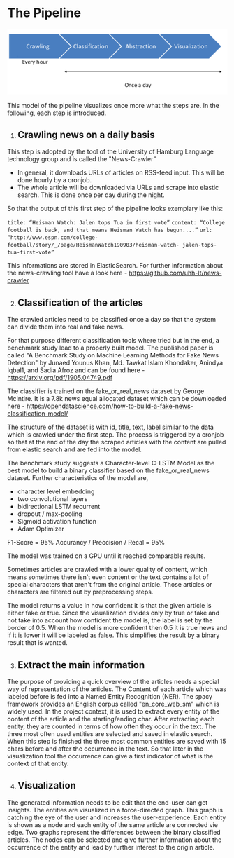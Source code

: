 # The Pipeline

![Visualization of the Pipeline](./pictures/PipeLine.png)

This model of the pipeline visualizes once more what the steps are. In the following, each step is introduced.

1. ## Crawling news on a daily basis

This step is adopted by the tool of the University of Hamburg Language technology group and is called the "News-Crawler"

* In general, it downloads URLs of articles on RSS-feed input. This will be done hourly by a cronjob.
* The whole article will be downloaded via URLs and scrape into elastic search. This is done once per day during the night.

So that the output of this first step of the pipeline looks exemplary like this:

`title: “Heisman Watch: Jalen tops Tua in first vote”`
`content: “College football is back, and that means Heisman Watch has begun....”`
`url: “http://www.espn.com/college-football/story/_/page/HeismanWatch190903/heisman-watch- jalen-tops-tua-first-vote”`

This informations are stored in ElasticSearch. For further information about the news-crawling tool have a look here - <https://github.com/uhh-lt/news-crawler>

2. ## Classification of the articles

The crawled articles need to be classified once a day so that the system can divide them into real and fake news.

For that purpose different classification tools where tried but in the end, a benchmark study lead to a properly built model. The published paper is called "A Benchmark Study on Machine Learning Methods for Fake News Detection" by Junaed Younus Khan, Md. Tawkat Islam Khondaker, Anindya Iqbal1, and Sadia Afroz and can be found here - <https://arxiv.org/pdf/1905.04749.pdf>

The classifier is trained on the fake_or_real_news dataset by George McIntire. It is a 7.8k news equal allocated dataset which can be downloaded here - <https://opendatascience.com/how-to-build-a-fake-news-classification-model/>

The structure of the dataset is with id, title, text, label similar to the data which is crawled under the first step. The process is triggered by a cronjob so that at the end of the day the scraped articles with the content are pulled from elastic search and are fed into the model.

The benchmark study suggests a Character-level C-LSTM Model as the best model to build a binary classifier based on the fake_or_real_news dataset. Further characteristics of the model are,

- character level embedding
- two convolutional layers
- bidirectional LSTM recurrent
- dropout / max-pooling
- Sigmoid activation function
- Adam Optimizer

F1-Score = 95%
Accurancy / Preccision / Recal = 95%

The model was trained on a GPU until it reached comparable results.

Sometimes articles are crawled with a lower quality of content, which means sometimes there isn't even content or the text contains a lot of special characters that aren't from the original article. Those articles or characters are filtered out by preprocessing steps.

The model returns a value in how confident it is that the given article is either fake or true. Since the visualization divides only by true or fake and not take into account how confident the model is, the label is set by the border of 0.5. When the model is more confident then 0.5 it is true news and if it is lower it will be labeled as false. This simplifies the result by a binary result that is wanted.

3. ## Extract the main information

The purpose of providing a quick overview of the articles needs a special way of representation of the articles. The Content of each article which was labeled before is fed into a Named Entity Recognition (NER). The spacy framework provides an English corpus called "en_core_web_sm" which is widely used. In the project context, it is used to extract every entity of the content of the article and the starting/ending char.
After extracting each entity, they are counted in terms of how often they occur in the text. The three most often used entities are selected and saved in elastic search.
When this step is finished the three most common entities are saved with 15 chars before and after the occurrence in the text. So that later in the visualization tool the occurrence can give a first indicator of what is the context of that entity.

4. ## Visualization

The generated information needs to be edit that the end-user can get insights. The entities are visualized in a force-directed graph. This graph is catching the eye of the user and increases the user-experience. Each entity is shown as a node and each entity of the same article are connected vie edge.
Two graphs represent the differences between the binary classified articles. The nodes can be selected and give further information about the occurrence of the entity and lead by further interest to the origin article.
